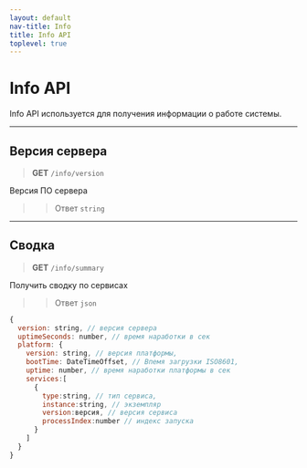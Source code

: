 ```yaml
---
layout: default
nav-title: Info
title: Info API
toplevel: true
---
```

# Info API
Info API используется для получения информации о работе системы.

***
## Версия сервера
> **GET** `/info/version`

Версия ПО сервера

>> Ответ `string` 

***
## Сводка
> **GET** `/info/summary`

Получить сводку по сервисах

>> Ответ `json`
```js
{
  version: string, // версия сервера
  uptimeSeconds: number, // время наработки в сек
  platform: { 
    version: string, // версия платформы,
    bootTime: DateTimeOffset, // Впемя загрузки ISO8601,
    uptime: number, // время наработки платформы в сек
    services:[
      {
        type:string, // тип сервиса,
        instance:string, // экземпляр
        version:версия, // версия сервиса
        processIndex:number // индекс запуска
      }    
    ]
  }
}
```